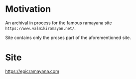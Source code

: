 # Motivation

An archival in process for the famous ramayana site `https://www.valmikiramayan.net/`.

Site contains only the proses part of the aforementioned site.

# Site

https://epicramayana.com
